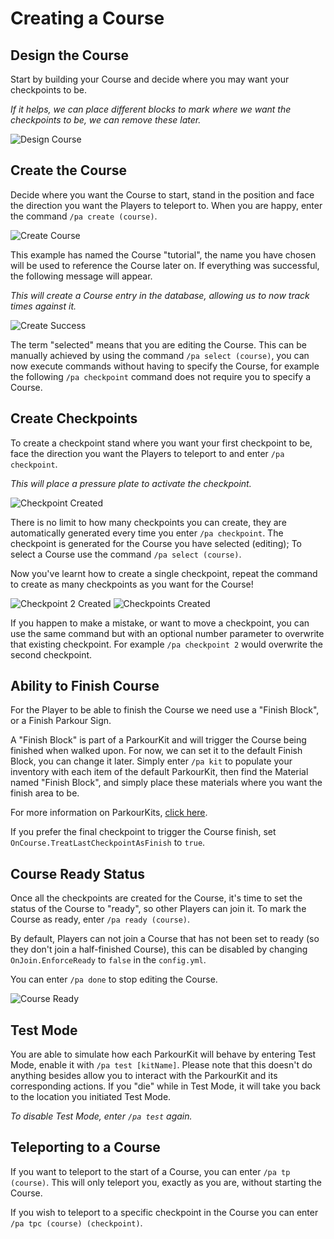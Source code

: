Creating a Course
======

## Design the Course

Start by building your Course and decide where you may want your checkpoints to be.

*If it helps, we can place different blocks to mark where we want the checkpoints to be, we can remove these later.*

![Design Course](https://i.imgur.com/Ckjueri.jpg "Design Course")

## Create the Course

Decide where you want the Course to start, stand in the position and face the direction you want the Players to teleport to. When you are happy, enter the command `/pa create (course)`.

![Create Course](https://i.imgur.com/OcbCbL8.jpg "Create Course")

This example has named the Course "tutorial", the name you have chosen will be used to reference the Course later on. If everything was successful, the following message will appear.

*This will create a Course entry in the database, allowing us to now track times against it.*

![Create Success](https://i.imgur.com/hA8HpnU.jpg "Create Success")

The term "selected" means that you are editing the Course. This can be manually achieved by using the command `/pa select (course)`, you can now execute commands without having to specify the Course, for example the following `/pa checkpoint` command does not require you to specify a Course.

## Create Checkpoints

To create a checkpoint stand where you want your first checkpoint to be, face the direction you want the Players to teleport to and enter `/pa checkpoint`.

_This will place a pressure plate to activate the checkpoint._

![Checkpoint Created](https://i.imgur.com/IYgHBJs.jpg "Checkpoint Created")

There is no limit to how many checkpoints you can create, they are automatically generated every time you enter `/pa checkpoint`. The checkpoint is generated for the Course you have selected (editing); To select a Course use the command `/pa select (course)`.

Now you've learnt how to create a single checkpoint, repeat the command to create as many checkpoints as you want for the Course!

![Checkpoint 2 Created](https://i.imgur.com/TXum8Wx.jpg "Checkpoint 2 Created")
![Checkpoints Created](https://i.imgur.com/nlFsGsC.jpg "Checkpoints Created")

If you happen to make a mistake, or want to move a checkpoint, you can use the same command but with an optional number parameter to overwrite that existing checkpoint. For example `/pa checkpoint 2` would overwrite the second checkpoint.

## Ability to Finish Course

For the Player to be able to finish the Course we need use a "Finish Block", or a Finish Parkour Sign.

A "Finish Block" is part of a ParkourKit and will trigger the Course being finished when walked upon. For now, we can set it to the default Finish Block, you can change it later. Simply enter `/pa kit` to populate your inventory with each item of the default ParkourKit, then find the Material named "Finish Block", and simply place these materials where you want the finish area to be.

For more information on ParkourKits, [click here](parkour-kits.md).

If you prefer the final checkpoint to trigger the Course finish, set `OnCourse.TreatLastCheckpointAsFinish` to `true`.

## Course Ready Status

Once all the checkpoints are created for the Course, it's time to set the status of the Course to "ready", so other Players can join it. To mark the Course as ready, enter `/pa ready (course)`.

By default, Players can not join a Course that has not been set to ready (so they don't join a half-finished Course), this can be disabled by changing `OnJoin.EnforceReady` to `false` in the `config.yml`.

You can enter `/pa done` to stop editing the Course.

![Course Ready](https://i.imgur.com/kd1KkqU.jpg "Course Ready")

## Test Mode

You are able to simulate how each ParkourKit will behave by entering Test Mode, enable it with `/pa test [kitName]`.
Please note that this doesn't do anything besides allow you to interact with the ParkourKit and its corresponding actions. If you "die" while in Test Mode, it will take you back to the location you initiated Test Mode.

_To disable Test Mode, enter `/pa test` again._

## Teleporting to a Course

If you want to teleport to the start of a Course, you can enter `/pa tp (course)`. This will only teleport you, exactly as you are, without starting the Course.

If you wish to teleport to a specific checkpoint in the Course you can enter `/pa tpc (course) (checkpoint)`.

